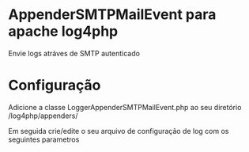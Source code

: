 AppenderSMTPMailEvent para apache log4php
=====================

  Envie logs atráves de SMTP autenticado


Configuração
====================

  Adicione a classe LoggerAppenderSMTPMailEvent.php ao seu diretório /log4php/appenders/
  
  Em seguida crie/edite o seu arquivo de configuração de log com os seguintes parametros

  <appender name="exportAllNFNREmail" class="LoggerAppenderSMTPMailEvent">
    <layout class='XXX'>
    </layout>
		<param name="to" value="destinatario@test.com.br" />
    <param name="smtpHost" value="smtp.test.com.br"/>
    <param name="from" value="remetente@test.com.br"/>
    <param name='username' value='remetente@test.com.br' />
    <param name='password' value='your_password' />
    <param name="subject" value="Email title" />
  </appender>
